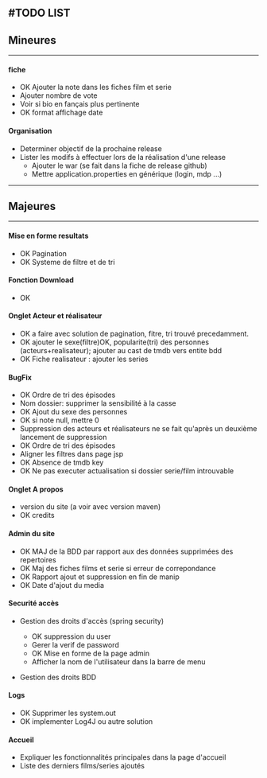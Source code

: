 #TODO LIST
--------------------
## Mineures
------------------------

#### fiche
+ OK Ajouter la note dans les fiches film et serie
+ Ajouter nombre de vote
+ Voir si bio en fançais plus pertinente
+ OK format affichage date

#### Organisation
+ Determiner objectif de la prochaine release  
+ Lister les modifs à effectuer lors de la réalisation d'une release
    + Ajouter le war (se fait dans la fiche de release github)
     + Mettre application.properties en générique (login, mdp ...)

------------------------------------
## Majeures
---------------------------------
#### Mise en forme resultats
+ OK Pagination 
+ OK Systeme de filtre et de tri

#### Fonction Download
+ OK
      
#### Onglet Acteur et réalisateur
+ OK a faire avec solution de pagination, fitre, tri trouvé precedamment.
+ OK ajouter le sexe(filtre)OK, popularite(tri) des personnes (acteurs+realisateur); ajouter au cast de tmdb vers entite bdd
+ OK Fiche realisateur : ajouter les series

#### BugFix

+ OK Ordre de tri des épisodes
+ Nom dossier: supprimer la sensibilité à la casse
+ OK Ajout du sexe des personnes
+ OK si note null, mettre 0
+ Suppression des acteurs et réalisateurs ne se fait qu'après un deuxième lancement de suppression
+ OK Ordre de tri des épisodes
+ Aligner les filtres dans page jsp
+ OK Absence de tmdb key
+ OK Ne pas executer actualisation si dossier serie/film introuvable

#### Onglet A propos
+ version du site (a voir avec version maven)
+ OK credits

#### Admin du site
+ OK MAJ de la BDD par rapport aux des données supprimées des repertoires
+ OK Maj des fiches films et serie si erreur de correpondance    
+ OK Rapport ajout et suppression en fin de manip
+ OK Date d'ajout du media

#### Securité accès
+ Gestion des droits d'accès (spring security)
    + OK suppression du user
    + Gerer la verif de password
    + OK Mise en forme de la page admin
    + Afficher la nom de l'utilisateur dans la barre de menu

+ Gestion des droits BDD

#### Logs
+ OK Supprimer les system.out
+ OK implementer Log4J ou autre solution
 

#### Accueil
+ Expliquer les fonctionnalités principales dans la page d'accueil
+ Liste des derniers films/series ajoutés


